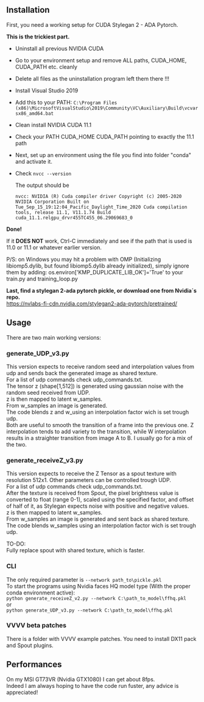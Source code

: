 ## Installation

First, you need a working setup for CUDA Stylegan 2 - ADA Pytorch.

**This is the trickiest part.**


- Uninstall all previous NVIDIA CUDA

- Go to your environment setup and remove ALL paths, CUDA_HOME, CUDA_PATH etc. cleanly

- Delete all files as the uninstallation program left them there !!!

- Install Visual Studio 2019

- Add this to your PATH: `C:\Program Files (x86)\MicrosoftVisualStudio\2019\Community\VC\Auxiliary\Build\vcvarsx86_amd64.bat`

- Clean install NVIDIA CUDA 11.1

- Check your PATH CUDA_HOME CUDA_PATH pointing to exactly the 11.1 path

- Next, set up an environment using the file you find into folder "conda" and activate it.

- Check `nvcc --version`

    The output should be  

    `
    nvcc: NVIDIA (R) Cuda compiler driver
    Copyright (c) 2005-2020 NVIDIA Corporation
    Built on Tue_Sep_15_19:12:04_Pacific_Daylight_Time_2020
    Cuda compilation tools, release 11.1, V11.1.74
    Build cuda_11.1.relgpu_drvr455TC455_06.29069683_0
    `
  
**Done!**   

If it **DOES NOT** work, Ctrl-C immediately and see if the path that is used is 11.0 or 11.1 or whatever earlier version.  

P/S: on Windows you may hit a problem with OMP (Initializing libiomp5.dylib, but found libiomp5.dylib already initialized), simply ignore them by adding: os.environ['KMP_DUPLICATE_LIB_OK']='True' to your train.py and training_loop.py

**Last, find a stylegan 2-ada pytorch pickle, or download one from Nvidia´s repo.**  
https://nvlabs-fi-cdn.nvidia.com/stylegan2-ada-pytorch/pretrained/


## Usage  

There are two main working versions:  

### generate_UDP_v3.py  

This version expects to receive random seed and interpolation values from udp and sends back the generated image as shared texture.  
For a list of udp commands check udp_commands.txt.  
The tensor z (shape[1,512]) is generated using gaussian noise with the random seed received from UDP.  
z is then mapped to latent w_samples.  
From w_samples an image is generated.  
The code blends z and w_using an interpolation factor wich is set trough udp.  
Both are useful to smooth the transition of a frame into the previous one. Z interpolation tends to add variety to the transition, while W interpolation results in a straighter transition from image A to B. I usually go for a mix of the two.  

### generate_receiveZ_v3.py  

This version expects to receive the Z Tensor as a spout texture with resolution 512x1. Other parameters can be controlled trough UDP.  
For a list of udp commands check udp_commands.txt.  
After the texture is received from Spout, the pixel brightness value is converted to float (range 0-1), scaled using the specified factor, and offset of half of it, as Stylegan expects noise with positive and negative values.  
z is then mapped to latent w_samples.  
From w_samples an image is generated and sent back as shared texture.  
The code blends w_samples using an interpolation factor wich is set trough udp.  

TO-DO:  
Fully replace spout with shared texture, which is faster.  

### CLI  

The only required parameter is `--network path_to\pickle.pkl`  
To start the programs using Nvidia faces HQ model type (With the proper conda environment active):  
`python generate_receiveZ_v2.py --network C:\path_to_model\ffhq.pkl`  
or  
`python generate_UDP_v3.py --network C:\path_to_model\ffhq.pkl`  


### VVVV beta patches  

There is a folder with VVVV example patches. You need to install DX11 pack and Spout plugins.  


## Performances  

On my MSI GT73VR (Nvidia GTX1080) I can get about 8fps.  
Indeed I am always hoping to have the code run fuster, any advice is appreciated!   

